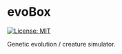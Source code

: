 # evoBox
[![License: MIT](https://img.shields.io/badge/License-MIT-blue.svg)](https://choosealicense.com/licenses/mit/l)

Genetic evolution / creature simulator.